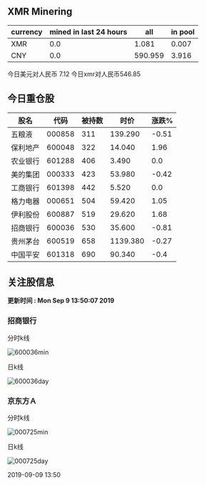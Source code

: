 ## XMR Minering

|currency|mined in last 24 hours|all|in pool|
|---|---|---|---|
|XMR|0.0|1.081|0.007|
|CNY|0.0|590.959|3.916|

今日美元对人民币 7.12	今日xmr对人民币546.85


## 今日重仓股 

|股名|代码|被持数|时价|涨跌%|
|---|---|---|---|---|
|五粮液|000858|311|139.290|-0.51|
|保利地产|600048|322|14.040|1.96|
|农业银行|601288|406|3.490|0.0|
|美的集团|000333|423|53.980|-0.42|
|工商银行|601398|442|5.520|0.0|
|格力电器|000651|504|59.420|1.05|
|伊利股份|600887|519|29.620|1.68|
|招商银行|600036|530|35.600|-0.81|
|贵州茅台|600519|658|1139.380|-0.27|
|中国平安|601318|690|90.340|-0.4|

## 关注股信息
**更新时间 : Mon Sep  9 13:50:07 2019**
### 招商银行 
分时k线

![600036min](http://image.sinajs.cn/newchart/min/n/sh600036.gif)

日k线

![600036day](http://image.sinajs.cn/newchart/daily/n/sh600036.gif)

### 京东方Ａ 
分时k线

![000725min](http://image.sinajs.cn/newchart/min/n/sz000725.gif)

日k线

![000725day](http://image.sinajs.cn/newchart/daily/n/sz000725.gif)

2019-09-09 13:50